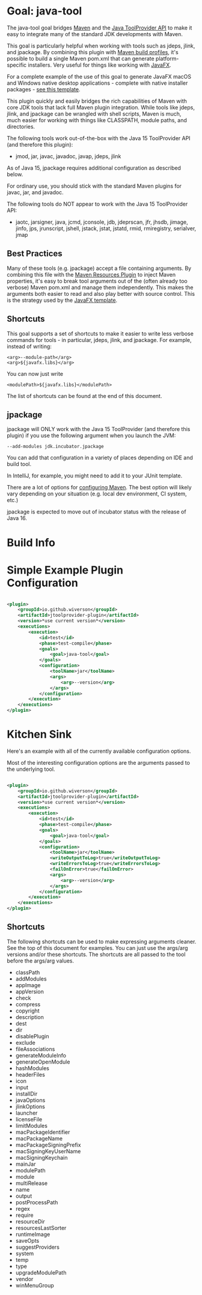 # Goal: java-tool

The java-tool goal bridges [Maven](https://maven.apache.org) and the
[Java ToolProvider API](https://docs.oracle.com/en/java/javase/15/docs/api/java.base/java/util/spi/ToolProvider.html)
to make it easy to integrate many of the standard JDK developments with Maven.

This goal is particularly helpful when working with tools such as jdeps, jlink, and jpackage. By combining this plugin
with
[Maven build profiles](https://maven.apache.org/guides/introduction/introduction-to-profiles.html), it's possible to
build a single Maven pom.xml that can generate platform-specific installers. Very useful for things like working
with [JavaFX](https://openjfx.io).

For a complete example of the use of this goal to generate JavaFX macOS and Windows native desktop applications -
complete with native installer packages - [see this template](https://github.com/wiverson/maven-jpackage-template).

This plugin quickly and easily bridges the rich capabilities of Maven with core JDK tools that lack full Maven plugin
integration. While tools like jdeps, jlink, and jpackage can be wrangled with shell scripts, Maven is much, much easier
for working with things like CLASSPATH, module paths, and directories.

The following tools work out-of-the-box with the Java 15 ToolProvider API (and therefore this plugin):

- jmod, jar, javac, javadoc, javap, jdeps, jlink

As of Java 15, jpackage requires additional configuration as described below.

For ordinary use, you should stick with the standard Maven plugins for javac, jar, and javadoc.

The following tools do NOT appear to work with the Java 15 ToolProvider API:

- jaotc, jarsigner, java, jcmd, jconsole, jdb, jdeprscan, jfr, jhsdb, jimage, jinfo, jps, jrunscript, jshell, jstack,
  jstat, jstatd, rmid, rmiregistry, serialver, jmap

## Best Practices

Many of these tools (e.g. jpackage) accept a file containing arguments. By combining this file with the
[Maven Resources Plugin](https://maven.apache.org/plugins/maven-resources-plugin/) to inject Maven properties, it's easy
to break tool arguments out of the (often already too verbose) Maven pom.xml and manage them independently. This makes
the arguments both easier to read and also play better with source control. This is the strategy used by the
[JavaFX template](https://github.com/wiverson/maven-jpackage-template).

## Shortcuts

This goal supports a set of shortcuts to make it easier to write less verbose commands for tools - in particular, jdeps,
jlink, and jpackage. For example, instead of writing:

```
<arg>--module-path</arg>
<arg>${javafx.libs}</arg>
```

You can now just write

```
<modulePath>${javafx.libs}</modulePath>
```

The list of shortcuts can be found at the end of this document.

## jpackage

jpackage will ONLY work with the Java 15 ToolProvider (and therefore this plugin) if you use the following argument when
you launch the JVM:

`--add-modules jdk.incubator.jpackage`

You can add that configuration in a variety of places depending on IDE and build tool.

In IntelliJ, for example, you might need to add it to your JUnit template.

There are a lot of options for [configuring Maven](https://maven.apache.org/configure.html). The best option will likely
vary depending on your situation (e.g. local dev environment, CI system, etc.)

jpackage is expected to move out of incubator status with the release of Java 16.

# Build Info

# Simple Example Plugin Configuration

```xml

<plugin>
    <groupId>io.github.wiverson</groupId>
    <artifactId>jtoolprovider-plugin</artifactId>
    <version>*use current version*</version>
    <executions>
        <execution>
            <id>test</id>
            <phase>test-compile</phase>
            <goals>
                <goal>java-tool</goal>
            </goals>
            <configuration>
                <toolName>jar</toolName>
                <args>
                    <arg>--version</arg>
                </args>
            </configuration>
        </execution>
    </executions>
</plugin>
```

# Kitchen Sink

Here's an example with all of the currently available configuration options.

Most of the interesting configuration options are the arguments passed to the underlying tool.

```xml

<plugin>
    <groupId>io.github.wiverson</groupId>
    <artifactId>jtoolprovider-plugin</artifactId>
    <version>*use current version*</version>
    <executions>
        <execution>
            <id>test</id>
            <phase>test-compile</phase>
            <goals>
                <goal>java-tool</goal>
            </goals>
            <configuration>
                <toolName>jar</toolName>
                <writeOutputToLog>true</writeOutputToLog>
                <writeErrorsToLog>true</writeErrorsToLog>
                <failOnError>true</failOnError>
                <args>
                    <arg>--version</arg>
                </args>
            </configuration>
        </execution>
    </executions>
</plugin>
```

## Shortcuts

The following shortcuts can be used to make expressing arguments cleaner. See the top of this document for examples. You
can just use the args/arg versions and/or these shortcuts. The shortcuts are all passed to the tool before the args/arg
values.

- classPath
- addModules
- appImage
- appVersion
- check
- compress
- copyright
- description
- dest
- dir
- disablePlugin
- exclude
- fileAssociations
- generateModuleInfo
- generateOpenModule
- hashModules
- headerFiles
- icon
- input
- installDir
- javaOptions
- jlinkOptions
- launcher
- licenseFile
- limitModules
- macPackageIdentifier
- macPackageName
- macPackageSigningPrefix
- macSigningKeyUserName
- macSigningKeychain
- mainJar
- modulePath
- module
- multiRelease
- name
- output
- postProcessPath
- regex
- require
- resourceDir
- resourcesLastSorter
- runtimeImage
- saveOpts
- suggestProviders
- system
- temp
- type
- upgradeModulePath
- vendor
- winMenuGroup